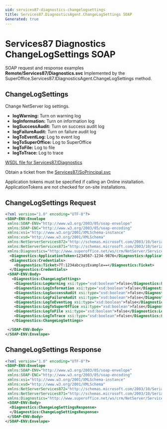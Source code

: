 ```yaml
---
uid: services87-diagnostics-changelogsettings
title: Services87.DiagnosticsAgent.ChangeLogSettings SOAP
Generated: true
---
```


# Services87 Diagnostics ChangeLogSettings SOAP

SOAP request and response examples **Remote/Services87/Diagnostics.svc**
Implemented by the <see cref="M:SuperOffice.Services87.IDiagnosticsAgent.ChangeLogSettings">SuperOffice.Services87.IDiagnosticsAgent.ChangeLogSettings</see> method.

## ChangeLogSettings

Change NetServer log settings.

* **logWarning:** Turn on warning log
* **logInformation:** Turn on information log
* **logSuccessAudit:** Turn on success audit log
* **logFailureAudit:** Turn on failure audit log
* **logToEventLog:** Log to event log
* **logToSuperOffice:** Log to SuperOffice
* **logToFile:** Log to file
* **logToTrace:** Log to trace



[WSDL file for Services87/Diagnostics](../Services87-Diagnostics.md)

Obtain a ticket from the [Services87/SoPrincipal.svc](../SoPrincipal/index.md)

Application tokens must be specified if calling an Online installation. ApplicationTokens are not checked for on-site installations.

## ChangeLogSettings Request

```xml
<?xml version="1.0" encoding="UTF-8"?>
<SOAP-ENV:Envelope
 xmlns:SOAP-ENV="http://www.w3.org/2003/05/soap-envelope"
 xmlns:SOAP-ENC="http://www.w3.org/2003/05/soap-encoding"
 xmlns:xsi="http://www.w3.org/2001/XMLSchema-instance"
 xmlns:xsd="http://www.w3.org/2001/XMLSchema"
 xmlns:NetServerServices872="http://schemas.microsoft.com/2003/10/Serialization/Arrays"
 xmlns:NetServerServices871="http://schemas.microsoft.com/2003/10/Serialization/"
 xmlns:Diagnostics="http://www.superoffice.net/ws/crm/NetServer/Services87">
  <Diagnostics:ApplicationToken>1234567-1234-9876</Diagnostics:ApplicationToken>
  <Diagnostics:Credentials>
    <Diagnostics:Ticket>7T:1234abcxyzExample==</Diagnostics:Ticket>
  </Diagnostics:Credentials>
 <SOAP-ENV:Body>
   <Diagnostics:ChangeLogSettings>
    <Diagnostics:LogWarning xsi:type="xsd:boolean">false</Diagnostics:LogWarning>
    <Diagnostics:LogInformation xsi:type="xsd:boolean">false</Diagnostics:LogInformation>
    <Diagnostics:LogSuccessAudit xsi:type="xsd:boolean">false</Diagnostics:LogSuccessAudit>
    <Diagnostics:LogFailureAudit xsi:type="xsd:boolean">false</Diagnostics:LogFailureAudit>
    <Diagnostics:LogToEventLog xsi:type="xsd:boolean">false</Diagnostics:LogToEventLog>
    <Diagnostics:LogToSuperOffice xsi:type="xsd:boolean">false</Diagnostics:LogToSuperOffice>
    <Diagnostics:LogToFile xsi:type="xsd:boolean">false</Diagnostics:LogToFile>
    <Diagnostics:LogToTrace xsi:type="xsd:boolean">false</Diagnostics:LogToTrace>
   </Diagnostics:ChangeLogSettings>

 </SOAP-ENV:Body>
</SOAP-ENV:Envelope>

```


## ChangeLogSettings Response

```xml
<?xml version="1.0" encoding="UTF-8"?>
<SOAP-ENV:Envelope
 xmlns:SOAP-ENV="http://www.w3.org/2003/05/soap-envelope"
 xmlns:SOAP-ENC="http://www.w3.org/2003/05/soap-encoding"
 xmlns:xsi="http://www.w3.org/2001/XMLSchema-instance"
 xmlns:xsd="http://www.w3.org/2001/XMLSchema"
 xmlns:NetServerServices872="http://schemas.microsoft.com/2003/10/Serialization/Arrays"
 xmlns:NetServerServices871="http://schemas.microsoft.com/2003/10/Serialization/"
 xmlns:Diagnostics="http://www.superoffice.net/ws/crm/NetServer/Services87">
 <SOAP-ENV:Body>
  <Diagnostics:ChangeLogSettingsResponse>
  </Diagnostics:ChangeLogSettingsResponse>
 </SOAP-ENV:Body>
</SOAP-ENV:Envelope>

```

